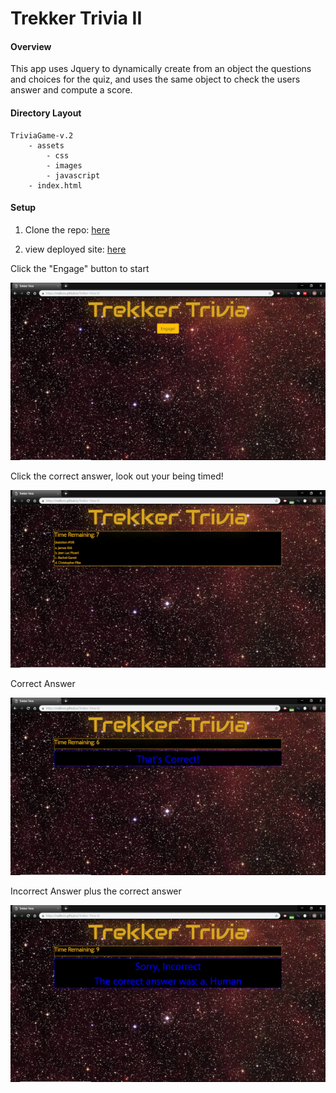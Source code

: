 # Trekker Trivia II

#### Overview
This app uses Jquery to dynamically create from an object the questions and choices for the quiz, and uses the same object to check the users answer and compute a score.  
#### Directory Layout
```
TriviaGame-v.2
    - assets
        - css
        - images
        - javascript
    - index.html

```

#### Setup
1.  Clone the repo: [here](https://github.com/Malkons/Trekker-Trivia-II.git)
 
2.  view deployed site: [here](https://malkons.github.io/Trekker-Trivia-II/)

Click the "Engage" button to start

![ScreenShot](assets/images/TrekkerScreenshot.png)

Click the correct answer, look out your being timed!

![ScreenShot](assets/images/Trekkerquestion.png)

Correct Answer

![ScreenShot](assets/images/TrekkerCorrect.png)

Incorrect Answer plus the correct answer

![ScreenShot](assets/images/TrekkerIncorrect.png)

